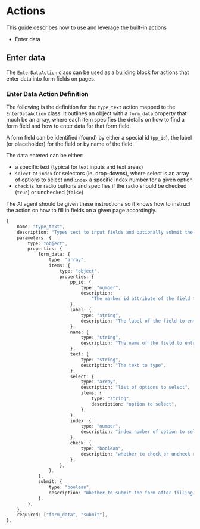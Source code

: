 # Actions

This guide describes how to use and leverage the built-in actions

- Enter data

## Enter data

The `EnterDataAction` class can be used as a building block for actions that enter data into form fields on pages.

### Enter Data Action Definition

The following is the definition for the `type_text` action mapped to the `EnterDataAction` class.
It outlines an object with a `form_data` property that much be an array, where each item specifies the details on how to find a form field and how to enter data for that form field.

A form field can be identified (found) by either a special id (`pp_id`), the label (or placeholder) for the field or by name of the field.

The data entered can be either:

- a specific text (typical for text inputs and text areas)
- `select` or `index` for selectors (ie. drop-downs), where select is an array of options to select and `index` a specific index number for a given option
- `check` is for radio buttons and specifies if the radio should be checked (`true`) or unchecked (`false`)

The AI agent should be given these instructions so it knows how to instruct the action on how to fill in fields on a given page accordingly.

```ts
{
	name: "type_text",
	description: "Types text to input fields and optionally submit the form",
	parameters: {
		type: "object",
		properties: {
			form_data: {
				type: "array",
				items: {
					type: "object",
					properties: {
						pp_id: {
							type: "number",
							description:
								"The marker id attribute of the field to enter data into",
						},
						label: {
							type: "string",
							description: "The label of the field to enter data into",
						},
						name: {
							type: "string",
							description: "The name of the field to enter data into",
						},
						text: {
							type: "string",
							description: "The text to type",
						},
						select: {
							type: "array",
							description: "list of options to select",
							items: {
								type: "string",
								description: "option to select",
							},
						},
						index: {
							type: "number",
							description: "index number of option to select",
						},
						check: {
							type: "boolean",
							description: "whether to check or uncheck radio button",
						},
					},
				},
			},
			submit: {
				type: "boolean",
				description: "Whether to submit the form after filling the fields",
			},
		},
	},
	required: ["form_data", "submit"],
},
```
